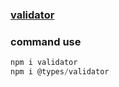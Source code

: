 ### [validator](https://www.npmjs.com/package/validator)

### command use

```js
npm i validator
npm i @types/validator
```
